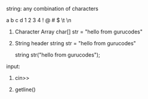 string: any combination of characters

a b c d 1 2 3 4 ! @ # $ \t \n

1. Character Array
    char[] str = "hello from gurucodes"

2. String header
    string str = "hello from gurucodes"

    string str("hello from gurucodes");


input: 
1. cin>>

2. getline()


